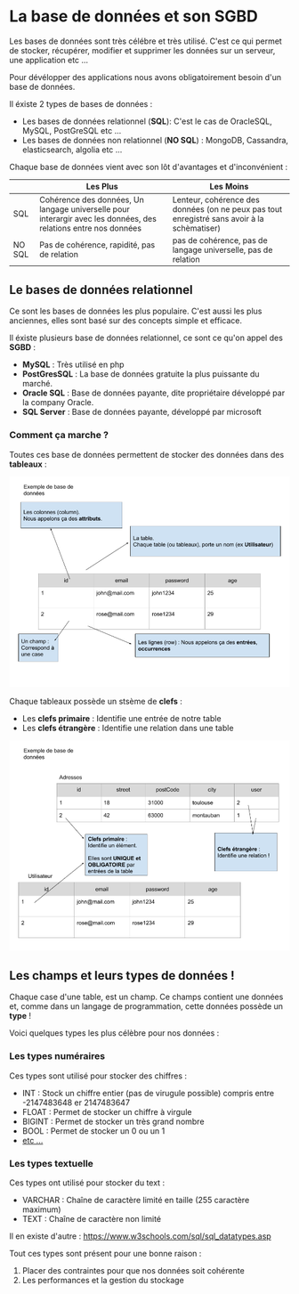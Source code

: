 # La base de données et son SGBD

Les bases de données sont très célébre et très utilisé. C'est ce qui permet de stocker, récupérer, modifier et supprimer les données sur un serveur, une application etc ...

Pour dévélopper des applications nous avons obligatoirement besoin d'un base de données.

Il éxiste 2 types de bases de données :

- Les bases de données relationnel (**SQL**): C'est le cas de OracleSQL, MySQL, PostGreSQL etc ...
- Les bases de données non relationnel (**NO SQL**) : MongoDB, Cassandra, elasticsearch, algolia etc ...

Chaque base de données vient avec son lôt d'avantages et d'inconvénient :

|        | Les Plus                                                                                                        | Les Moins                                                                                   |
| ------ | --------------------------------------------------------------------------------------------------------------- | ------------------------------------------------------------------------------------------- |
| SQL    | Cohérence des données, Un langage universelle pour interargir avec les données, des relations entre nos données | Lenteur, cohérence des données (on ne peux pas tout enregistré sans avoir à la schèmatiser) |
| NO SQL | Pas de cohérence, rapidité, pas de relation                                                                     | pas de cohérence, pas de langage universelle, pas de relation                               |

## Le bases de données relationnel

Ce sont les bases de données les plus populaire. C'est aussi les plus anciennes, elles sont basé sur des concepts simple et efficace.

Il éxiste plusieurs base de données relationnel, ce sont ce qu'on appel des **SGBD** :

- **MySQL** : Très utilisé en php
- **PostGresSQL** : La base de données gratuite la plus puissante du marché.
- **Oracle SQL** : Base de données payante, dite propriétaire développé par la company Oracle.
- **SQL Server** : Base de données payante, développé par microsoft

### Comment ça marche ?

Toutes ces base de données permettent de stocker des données dans des **tableaux** :

![les tables](../image/Les%20tables.png)

Chaque tableaux possède un stsème de **clefs** :

- Les **clefs primaire** : Identifie une entrée de notre table
- Les **clefs étrangère** : Identifie une relation dans une table

![Les clefs](../image/Les%20clefs.png)

## Les champs et leurs types de données !

Chaque case d'une table, est un champ. Ce champs contient une données et, comme dans un langage de programmation, cette données possède un **type** !

Voici quelques types les plus célèbre pour nos données :

### Les types numéraires

Ces types sont utilisé pour stocker des chiffres :

- INT : Stock un chiffre entier (pas de virugule possible) compris entre -2147483648 er 2147483647
- FLOAT : Permet de stocker un chiffre à virgule
- BIGINT : Permet de stocker un très grand nombre
- BOOL : Permet de stocker un 0 ou un 1
- [etc ...](https://www.w3schools.com/sql/sql_datatypes.asp)

### Les types textuelle

Ces types ont utilisé pour stocker du text :

- VARCHAR : Chaîne de caractère limité en taille (255 caractère maximum)
- TEXT : Chaîne de caractère non limité

Il en existe d'autre : https://www.w3schools.com/sql/sql_datatypes.asp

Tout ces types sont présent pour une bonne raison :

1. Placer des contraintes pour que nos données soit cohérente
2. Les performances et la gestion du stockage
